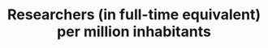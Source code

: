 ---
data_non_statistical: true
goal_meta_link: http://unstats.un.org/sdgs/files/metadata-compilation/Metadata-Goal-9.pdf
graph: null
graph_title: Researchers (in full-time equivalent) per million inhabitants
graph_type: null
has_metadata: false
indicator: 9.5.2
indicator_name: Researchers (in full-time equivalent) per million inhabitants
indicator_sort_order: 09-05-02
indicator_variable: null
layout: indicator
permalink: /9-5-2/
published: true
reporting_status: notstarted
sdg_goal: 9
source_active_1: true
source_notes_1: null
source_title_1: null
target: Enhance scientific research, upgrade the technological capabilities of industrial
  sectors in all countries, in particular developing countries, including, by 2030,
  encouraging innovation and substantially increasing the number of research and development
  workers per 1 million people and public and private research and development spending.
target_id: '9.5'
title: Researchers (in full-time equivalent) per million inhabitants
un_custodial_agency: UNESCO-UIS
un_designated_tier: '1'
variable_description: null
variable_notes: null
---